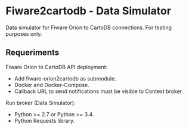 # Fiware2cartodb - Data Simulator
Data simulator for Fiware Orion to CartoDB connections.
For testing purposes only.

## Requeriments
Fiware Orion to CartoDB API deployment:
- Add fiware-orion2cartodb as submodule.
- Docker and Docker-Compose.
- Callback URL to send notifications must be visible to Context broker.

Run broker (Data Simulator):
- Python >= 2.7 or Python >= 3.4.
- Python Requests library.
